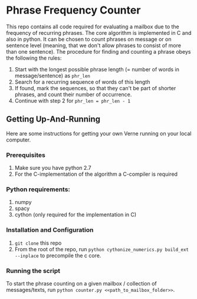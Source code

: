 # Phrase Frequency Counter

This repo contains all code required for evaluating a mailbox due to the frequency of recurring phrases. The core algorithm is implemented in C and also in python.
It can be chosen to count phrases on message or on sentence level (meaning, that we don't allow
phrases to consist of more than one sentence).
The procedure for finding and counting a phrase obeys the following the rules:
1. Start with the longest possible phrase length (= number of words in message/sentence) as `phr_len`
2. Search for a recurring sequence of words of this length
3. If found, mark the sequences, so that they can't be part of shorter phrases, and count their number of occurrence.
4. Continue with step 2 for `phr_len = phr_len - 1`


## Getting Up-And-Running

Here are some instructions for getting your own Verne running on your local computer.

### Prerequisites
1. Make sure you have python 2.7
2. For the C-implementation of the algorithm a C-compiler is required

### Python requirements:
1. numpy
2. spacy
3. cython (only required for the implementation in C)

### Installation and Configuration
1. `git clone` this repo
2. From the root of the repo, run `python cythonize_numerics.py build_ext --inplace` to precompile the c core.

### Running the script
To start the phrase counting on a given mailbox / collection of messages/texts, run `python counter.py <<path_to_mailbox_folder>>`.

